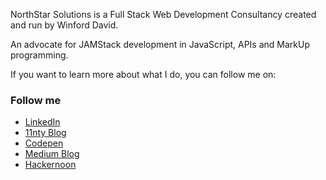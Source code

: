 NorthStar Solutions is a Full Stack Web Development Consultancy created and run by Winford David.

An advocate for JAMStack development in JavaScript, APIs and MarkUp programming.

If you want to learn more about what I do, you can follow me on: 

### Follow me

- [LinkedIn](https://www.linkedin.com/in/winforddavid)
- [11nty Blog](https://github.com/NorthStarSolutions/NSS-11nty-blog1.git)
- [Codepen](https://codepen.io/wdsruk1/pen/YzZJmmm)
- [Medium Blog](https://medium.com/@northstarsols/jamstack-961042a8be08)
- [Hackernoon](https://hackernoon.com/u/winforddavid)



<!--
**NorthStarSolutions/NorthStarSolutions** is a ✨ _special_ ✨ repository because its `README.md` (this file) appears on your GitHub profile.

Here are some ideas to get you started:

- 🔭 I’m currently working on ...
- 🌱 I’m currently learning ...
- 👯 I’m looking to collaborate on ...
- 🤔 I’m looking for help with ...
- 💬 Ask me about ...
- 📫 How to reach me: ...
- 😄 Pronouns: ...
- ⚡ Fun fact: ...
-->
